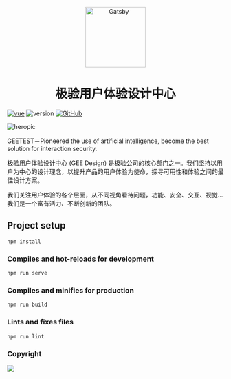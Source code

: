 <p align="center">
  <a href="https://design.geetest.com">
    <img alt="Gatsby" src="https://upload-images.jianshu.io/upload_images/1800196-81e2b39ca137a8ae.gif?imageMogr2/auto-orient/strip" width="140" />
  </a>
</p>
<h1 align="center">
  极验用户体验设计中心
</h1>


[![vue](https://img.shields.io/badge/vue--cli-3.0.3-brightgreen.svg)](https://github.com/vuejs/vue-cli)
![version](https://img.shields.io/badge/Version-1.0-blue.svg)
[![GitHub](https://img.shields.io/github/license/mashape/apistatus.svg)](https://github.com/yancymin/GEE-Design-official-website/blob/master/LICENSE)

![heropic](https://github.com/yancymin/GEE-Design-official-website/blob/master/src/assets/About/about1.png?raw=true)

GEETEST－Pioneered the use of artificial intelligence, become the best solution for interaction security.

极验用户体验设计中心 (GEE Design) 是极验公司的核心部门之一。我们坚持以用户为中心的设计理念，以提升产品的用户体验为使命，探寻可用性和体验之间的最佳设计方案。

我们关注用户体验的各个层面，从不同视角看待问题，功能、安全、交互、视觉... 我们是一个富有活力、不断创新的团队。

## Project setup
```
npm install
```

### Compiles and hot-reloads for development
```
npm run serve
```

### Compiles and minifies for production
```
npm run build
```

### Lints and fixes files
```
npm run lint
```

### Copyright
[![](https://i.creativecommons.org/l/by-nc-nd/3.0/88x31.png)](https://creativecommons.org/licenses/by-nc-nd/3.0/)
